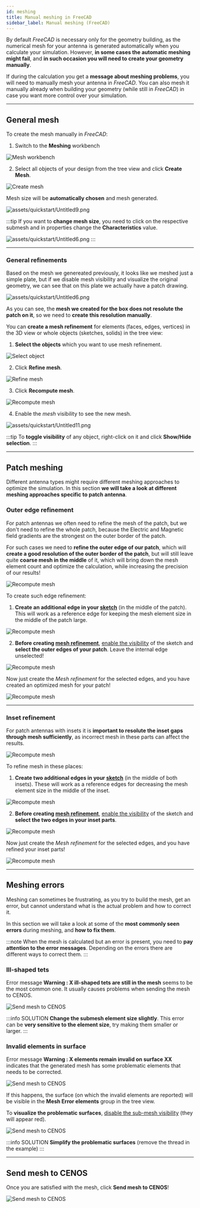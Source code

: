 ```yaml
---
id: meshing
title: Manual meshing in FreeCAD
sidebar_label: Manual meshing (FreeCAD)
---
```




By default *FreeCAD* is necessary only for the geometry building, as the numerical mesh for your antenna is generated automatically when you calculate your simulation. However, **in some cases the automatic meshing might fail**, and **in such occasion you will need to create your geometry manually**.

If during the calculation you get a **message about meshing problems**, you will need to manually mesh your antenna in *FreeCAD*. You can also mesh it manually already when building your geometry (while still in *FreeCAD*) in case you want more control over your simulation.

---

## General mesh

To create the mesh manually in *FreeCAD*:

1. Switch to the **Meshing** workbench

<p align="center">

![Mesh workbench](assets/meshing/1.png)

</p>

2. Select all objects of your design from the tree view and click **Create Mesh**.

<p align="center">

![Create mesh](assets/meshing/2.png)

</p>

Mesh size will be **automatically chosen** and mesh generated.

![assets/quickstart/Untitled9.png](assets/meshing/3.png)

:::tip
If you want to **change mesh size**, you need to click on the respective submesh and in properties change the **Characteristics** value.

![assets/quickstart/Untitled6.png](assets/meshing/4.png)
:::

---

### General refinements

Based on the mesh we genereated previously, it looks like we meshed just a simple plate, but if we disable mesh visibility and visualize the original geometry, we can see that on this plate we actually have a patch drawing.

![assets/quickstart/Untitled6.png](assets/meshing/5.png)

As you can see, the **mesh we created for the box does not resolute the patch on it**, so we need to **create this resolution manually**.

You can **create a mesh refinement** for elements (faces, edges, vertices) in the 3D view or whole objects (sketches, solids) in the tree view:

1. **Select the objects** which you want to use mesh refinement.

<p align="center">

![Select object](assets/meshing/6.png)

</p>

2. Click **Refine mesh**.

<p align="center">

![Refine mesh](assets/meshing/7.png)

</p>

3. Click **Recompute mesh**.

<p align="center">

![Recompute mesh](assets/meshing/8.png)

</p>

4. Enable the *mesh* visibility to see the new mesh.

![assets/quickstart/Untitled11.png](assets/meshing/9.png)

:::tip
To **toggle visibility** of any object, right-click on it and click **Show/Hide selection**.
:::

---

## Patch meshing

Different antenna types might require different meshing approaches to optimize the simulation. In this section **we will take a look at different meshing approaches specific to patch antenna**.

### Outer edge refinement

For patch antennas we often need to refine the mesh of the patch, but we don't need to refine the whole patch, because the Electric and Magnetic field gradients are the strongest on the outer border of the patch.

For such cases we need to **refine the outer edge of our patch**, which will **create a good resolution of the outer border of the patch**, but will still leave quite **coarse mesh in the middle** of it, which will bring down the mesh element count and optimize the calculation, while increasing the precision of our results!

<p align="center">

![Recompute mesh](assets/meshing/11.png)

</p>

To create such edge refinement:

1. **Create an additional edge in your [sketch](creation#sketches)** (in the middle of the patch). This will work as a reference edge for keeping the mesh element size in the middle of the patch large.

<p align="center">

![Recompute mesh](assets/meshing/12.png)

</p>

2. **Before creating [mesh refinement](meshing#general-refinements)**, [enable the visibility](tips#common-tasks) of the sketch and **select the outer edges of your patch**. Leave the internal edge unselected!

<p align="center">

![Recompute mesh](assets/meshing/13.png)

</p>

Now just create the *Mesh refinement* for the selected edges, and you have created an optimized mesh for your patch!

<p align="center">

![Recompute mesh](assets/meshing/14.png)

</p>

---

### Inset refinement

For patch antennas with insets it is **important to resolute the inset gaps through mesh sufficiently**, as incorrect mesh in these parts can affect the results.

<p align="center">

![Recompute mesh](assets/meshing/15.png)

</p>

To refine mesh in these places:

1. **Create two additional edges in your [sketch](creation#sketches)** (in the middle of both insets). These will work as a reference edges for decreasing the mesh element size in the middle of the inset.

<p align="center">

![Recompute mesh](assets/meshing/16.png)

</p>

2. **Before creating [mesh refinement](meshing#general-refinements)**, [enable the visibility](tips#common-tasks) of the sketch and **select the two edges in your inset parts**.

<p align="center">

![Recompute mesh](assets/meshing/17.png)

</p>

Now just create the *Mesh refinement* for the selected edges, and you have refined your inset parts!

<p align="center">

![Recompute mesh](assets/meshing/18.png)

</p>

---
## Meshing errors

Meshing can sometimes be frustrating, as you try to build the mesh, get an error, but cannot understand what is the actual problem and how to correct it.

In this section we will take a look at some of the **most commonly seen errors** during meshing, and **how to fix them**.

:::note
When the mesh is calculated but an error is present, you need to **pay attention to the error messages**. Depending on the errors there are different ways to correct them.
:::

### Ill-shaped tets

Error message **Warning : X ill-shaped tets are still in the mesh** seems to be the most common one. It usually causes problems when sending the mesh to CENOS.

<p align="center">

![Send mesh to CENOS](assets/meshing/21.png)

</p>

:::info SOLUTION
**Change the submesh element size slightly**. This error can be **very sensitive to the element size**, try making them smaller or larger.
:::

### Invalid elements in surface

Error message **Warning : X elements remain invalid on surface XX** indicates that the generated mesh has some problematic elements that needs to be corrected. 

<p align="center">

![Send mesh to CENOS](assets/meshing/19.png)

</p>

If this happens, the surface (on which the invalid elements are reported) will be visible in the **Mesh Error elements** group in the tree view.

To **visualize the problematic surfaces**, [disable the sub-mesh visibility](tips#common-tasks) (they will appear red).

![Send mesh to CENOS](assets/meshing/20.png)

:::info SOLUTION
**Simplify the problematic surfaces** (remove the thread in the example)
:::

---

## Send mesh to CENOS

Once you are satisfied with the mesh, click **Send mesh to CENOS**!

<p align="center">

![Send mesh to CENOS](assets/meshing/10.png)

</p>
